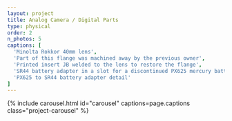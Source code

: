 ```yaml
---
layout: project
title: Analog Camera / Digital Parts
type: physical
order: 2
n_photos: 5
captions: [
  'Minolta Rokkor 40mm lens',
  'Part of this flange was machined away by the previous owner',
  'Printed insert JB welded to the lens to restore the flange',
  'SR44 battery adapter in a slot for a discontinued PX625 mercury battery',
  'PX625 to SR44 battery adapter detail'
]
---
```


{% include carousel.html id="carousel" captions=page.captions class="project-carousel" %}
